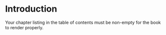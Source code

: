 Introduction
============

Your chapter listing in the table of contents must be non-empty for the book to
render properly.
